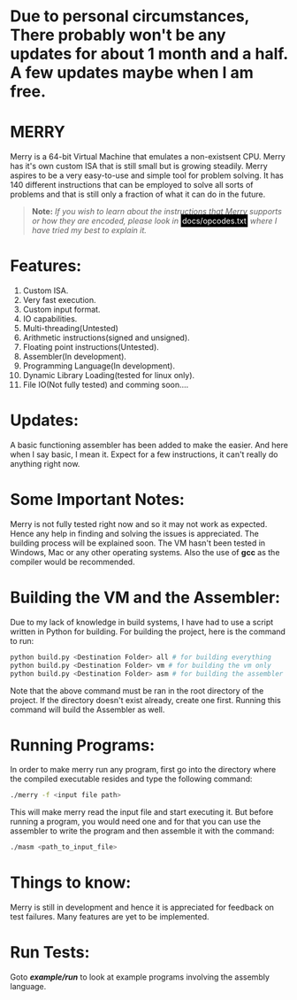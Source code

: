# Due to personal circumstances, There probably won't be any updates for about 1 month and a half. A few updates maybe when I am free.
# MERRY

Merry is  a 64-bit Virtual Machine that emulates a non-existsent CPU. Merry has it's own custom ISA that is still small but is growing steadily. Merry aspires to be a very easy-to-use and simple tool for problem solving. It has 140 different instructions that can be employed to solve all sorts of problems and that is still only a fraction of what it can do in the future.

> **Note:**
>_If you wish to learn about the instructions that Merry supports or how they are encoded, please look in_ <span style="background-color: #000000; color: white; padding: 0.2em;">docs/opcodes.txt</span> _where I have tried my best to explain it._

# Features:
1. Custom ISA.
2. Very fast execution.
3. Custom input format.
4. IO capabilities.
5. Multi-threading(Untested)
6. Arithmetic instructions(signed and unsigned).
7. Floating point instructions(Untested).
8. Assembler(In development).
9. Programming Language(In development).  
10. Dynamic Library Loading(tested for linux only).
11. File IO(Not fully tested)
and comming soon....

# Updates:
A basic functioning assembler has been added to make the easier. And here when I say basic, I mean it. Expect for a few instructions, it can't really do anything right now.

# Some Important Notes:
Merry is not fully tested right now and so it may not work as expected. Hence any help in finding and solving the issues is appreciated. The building process will be explained soon. The VM hasn't been tested in Windows, Mac or any other operating systems. Also the use of **gcc** as the compiler would be recommended.

# Building the VM and the Assembler:
Due to my lack of knowledge in build systems, I have had to use a script written in Python for building. For building the project, here is the command to run:
```bash
python build.py <Destination Folder> all # for building everything
python build.py <Destination Folder> vm # for building the vm only
python build.py <Destination Folder> asm # for building the assembler
```
Note that the above command must be ran in the root directory of the project. If the directory doesn't exist already, create one first. Running this command will build the Assembler as well.

# Running Programs:
In order to make merry run any program, first go into the directory where the compiled executable resides and type the following command:
```bash
./merry -f <input file path>
```
This will make merry read the input file and start executing it. 
But before running a program, you would need one and for that you can use the assembler to write the program and then assemble it with the command:
```bash
./masm <path_to_input_file>
```

# Things to know:
Merry is still in development and hence it is appreciated for feedback on test failures. Many features are yet to be implemented. 

# Run Tests:
Goto **_example/run_** to look at example programs involving the assembly language. 
